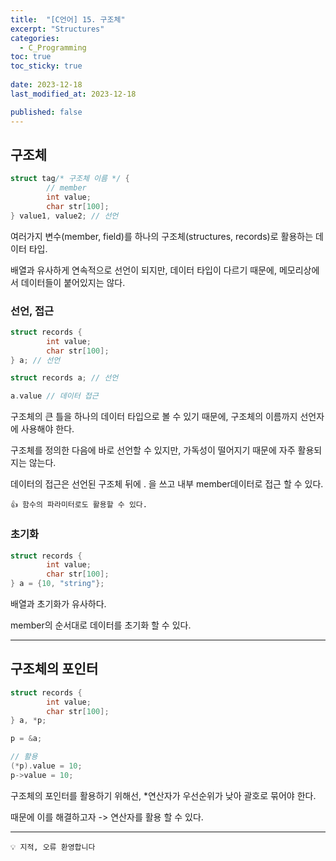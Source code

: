 ```yaml
---
title:  "[C언어] 15. 구조체"
excerpt: "Structures"
categories:
  - C_Programming
toc: true
toc_sticky: true
 
date: 2023-12-18
last_modified_at: 2023-12-18

published: false
---
```


## 구조체

```c
struct tag/* 구조체 이름 */ {
		// member	
		int value;
		char str[100];
} value1, value2; // 선언
```

여러가지 변수(member, field)를 하나의 구조체(structures, records)로 활용하는 데이터 타입.

배열과 유사하게 연속적으로 선언이 되지만, 데이터 타입이 다르기 때문에, 메모리상에서 데이터들이 붙어있지는 않다.

### 선언, 접근


```c
struct records {
		int value;
		char str[100];
} a; // 선언

struct records a; // 선언

a.value // 데이터 접근
```

구조체의 큰 틀을 하나의 데이터 타입으로 볼 수 있기 때문에, 구조체의 이름까지 선언자에 사용해야 한다. 

구조체를 정의한 다음에 바로 선언할 수 있지만, 가독성이 떨어지기 때문에 자주 활용되지는 않는다.

데이터의 접근은 선언된 구조체 뒤에 . 을 쓰고 내부 member데이터로 접근 할 수 있다.

```
👍 함수의 파라미터로도 활용할 수 있다.
```

### 초기화 

```c
struct records {
		int value;
		char str[100];
} a = {10, "string"};
```

배열과 초기화가 유사하다.

member의 순서대로 데이터를 초기화 할 수 있다.

---

## 구조체의 포인터

```c
struct records {
		int value;
		char str[100];
} a, *p;

p = &a;

// 활용
(*p).value = 10;
p->value = 10;

```

구조체의 포인터를 활용하기 위해선, *연산자가 우선순위가 낮아 괄호로 묶어야 한다.

때문에 이를 해결하고자 -> 연산자를 활용 할 수 있다.

---
```
💡 지적, 오류 환영합니다
```
